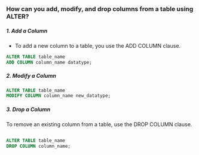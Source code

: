 ###  How can you add, modify, and drop columns from a table using ALTER?

##### 1. Add a Column
- To add a new column to a table, you use the ADD COLUMN clause.

```sql
ALTER TABLE table_name
ADD COLUMN column_name datatype;
```
##### 2. Modify a Column
```sql
ALTER TABLE table_name
MODIFY COLUMN column_name new_datatype;
```
##### 3. Drop a Column
To remove an existing column from a table, use the DROP COLUMN clause.

```sql

ALTER TABLE table_name
DROP COLUMN column_name;

```